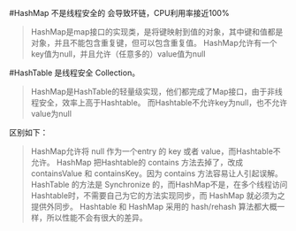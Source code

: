#HashMap 不是线程安全的  会导致环链，CPU利用率接近100%
>HashMap是map接口的实现类，是将键映射到值的对象，其中键和值都是对象，并且不能包含重复键，但可以包含重复值。
>HashMap允许有一个key值为null，并且允许（任意多的）value值为null

#HashTable 是线程安全 Collection。
>HashMap是HashTable的轻量级实现，他们都完成了Map接口，由于非线程安全，效率上高于Hashtable。
>而Hashtable不允许key为null，也不允许value为null

区别如下：
>HashMap允许将 null 作为一个entry 的 key 或者 value，而Hashtable不允许。
>HashMap 把Hashtable的 contains 方法去掉了，改成 containsValue 和 containsKey。因为 contains 方法容易让人引起误解。
>HashTable 的方法是 Synchronize 的，而HashMap不是，在多个线程访问Hashtable时，不需要自己为它的方法实现同步，而 HashMap 就必须为之提供外同步。
>Hashtable 和 HashMap 采用的 hash/rehash 算法都大概一样，所以性能不会有很大的差异。
